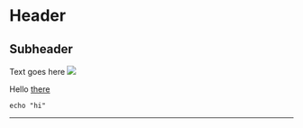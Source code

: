 # Header
## Subheader
Text goes here
![](http://apple.com)

Hello [there](http://apple.com)

```
echo "hi"
```

---

